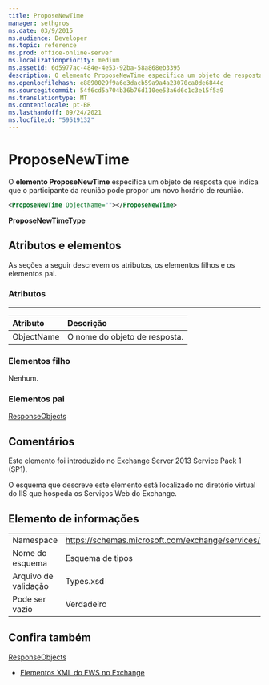 ```yaml
---
title: ProposeNewTime
manager: sethgros
ms.date: 03/9/2015
ms.audience: Developer
ms.topic: reference
ms.prod: office-online-server
ms.localizationpriority: medium
ms.assetid: 6d5977ac-484e-4e53-92ba-58a868eb3395
description: O elemento ProposeNewTime especifica um objeto de resposta que indica que o participante da reunião pode propor um novo horário de reunião.
ms.openlocfilehash: e8890029f9a6e3dacb59a9a4a23070ca0de6844c
ms.sourcegitcommit: 54f6cd5a704b36b76d110ee53a6d6c1c3e15f5a9
ms.translationtype: MT
ms.contentlocale: pt-BR
ms.lasthandoff: 09/24/2021
ms.locfileid: "59519132"
---
```

# <a name="proposenewtime"></a>ProposeNewTime

O **elemento ProposeNewTime** especifica um objeto de resposta que indica que o participante da reunião pode propor um novo horário de reunião. 
  
```XML
<ProposeNewTime ObjectName=""></ProposeNewTime>
```

 **ProposeNewTimeType**
## <a name="attributes-and-elements"></a>Atributos e elementos

As seções a seguir descrevem os atributos, os elementos filhos e os elementos pai.
  
### <a name="attributes"></a>Atributos

****

|**Atributo**|**Descrição**|
|:-----|:-----|
|ObjectName  <br/> |O nome do objeto de resposta.  <br/> |
   
### <a name="child-elements"></a>Elementos filho

Nenhum.
  
### <a name="parent-elements"></a>Elementos pai

[ResponseObjects](responseobjects.md)
  
## <a name="remarks"></a>Comentários

Este elemento foi introduzido no Exchange Server 2013 Service Pack 1 (SP1).
  
O esquema que descreve este elemento está localizado no diretório virtual do IIS que hospeda os Serviços Web do Exchange.
  
## <a name="element-information"></a>Elemento de informações

|||
|:-----|:-----|
|Namespace  <br/> |https://schemas.microsoft.com/exchange/services/2006/types  <br/> |
|Nome do esquema  <br/> |Esquema de tipos  <br/> |
|Arquivo de validação  <br/> |Types.xsd  <br/> |
|Pode ser vazio  <br/> |Verdadeiro  <br/> |
   
## <a name="see-also"></a>Confira também



[ResponseObjects](responseobjects.md)


- [Elementos XML do EWS no Exchange](ews-xml-elements-in-exchange.md)

